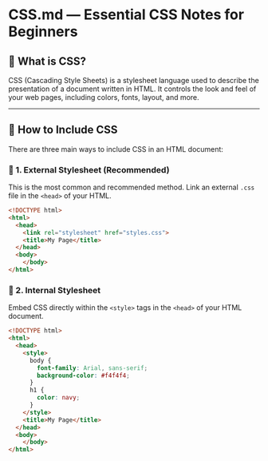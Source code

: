 # CSS.md — Essential CSS Notes for Beginners

## 🔹 What is CSS?
CSS (Cascading Style Sheets) is a stylesheet language used to describe the presentation of a document written in HTML. It controls the look and feel of your web pages, including colors, fonts, layout, and more.

---

## 🔹 How to Include CSS

There are three main ways to include CSS in an HTML document:

### 🔸 1. External Stylesheet (Recommended)
This is the most common and recommended method. Link an external `.css` file in the `<head>` of your HTML.

```html
<!DOCTYPE html>
<html>
  <head>
    <link rel="stylesheet" href="styles.css">
    <title>My Page</title>
  </head>
  <body>
    </body>
</html>
```

### 🔸 2. Internal Stylesheet
Embed CSS directly within the `<style>` tags in the `<head>` of your HTML document.

```html
<!DOCTYPE html>
<html>
  <head>
    <style>
      body {
        font-family: Arial, sans-serif;
        background-color: #f4f4f4;
      }
      h1 {
        color: navy;
      }
    </style>
    <title>My Page</title>
  </head>
  <body>
    </body>
</html>
```